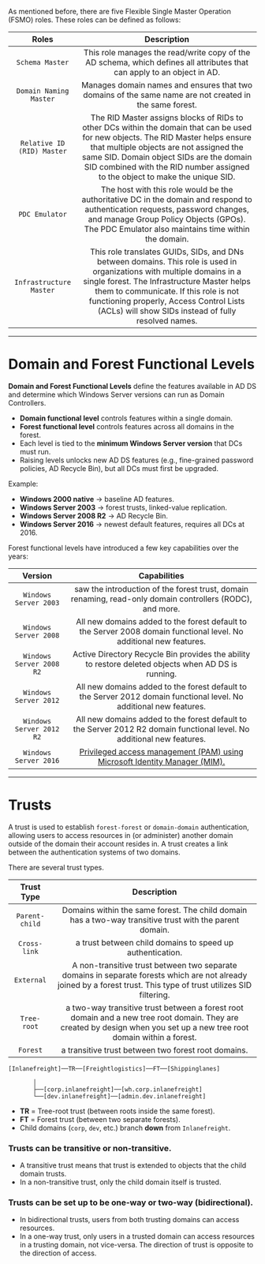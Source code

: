 As mentioned before, there are five Flexible Single Master Operation (FSMO) roles. These roles can be defined as follows:

|         **Roles**          |                                                                                                                                                  **Description**                                                                                                                                                   |
| :------------------------: | :----------------------------------------------------------------------------------------------------------------------------------------------------------------------------------------------------------------------------------------------------------------------------------------------------------------: |
|      `Schema Master`       |                                                                                              This role manages the read/write copy of the AD schema, which defines all attributes that can apply to an object in AD.                                                                                               |
|   `Domain Naming Master`   |                                                                                                       Manages domain names and ensures that two domains of the same name are not created in the same forest.                                                                                                       |
| `Relative ID (RID) Master` |     The RID Master assigns blocks of RIDs to other DCs within the domain that can be used for new objects. The RID Master helps ensure that multiple objects are not assigned the same SID. Domain object SIDs are the domain SID combined with the RID number assigned to the object to make the unique SID.      |
|       `PDC Emulator`       |                                           The host with this role would be the authoritative DC in the domain and respond to authentication requests, password changes, and manage Group Policy Objects (GPOs). The PDC Emulator also maintains time within the domain.                                            |
|  `Infrastructure Master`   | This role translates GUIDs, SIDs, and DNs between domains. This role is used in organizations with multiple domains in a single forest. The Infrastructure Master helps them to communicate. If this role is not functioning properly, Access Control Lists (ACLs) will show SIDs instead of fully resolved names. |

---

# Domain and Forest Functional Levels

**Domain and Forest Functional Levels** define the features available in AD DS and determine which Windows Server versions can run as Domain Controllers.

- **Domain functional level** controls features within a single domain.
- **Forest functional level** controls features across all domains in the forest.
- Each level is tied to the **minimum Windows Server version** that DCs must run.
- Raising levels unlocks new AD DS features (e.g., fine-grained password policies, AD Recycle Bin), but all DCs must first be upgraded.

Example:

- **Windows 2000 native** → baseline AD features.
- **Windows Server 2003** → forest trusts, linked-value replication.
- **Windows Server 2008 R2** → AD Recycle Bin.
- **Windows Server 2016** → newest default features, requires all DCs at 2016.

Forest functional levels have introduced a few key capabilities over the years:

|       **Version**        |                                                                                                **Capabilities**                                                                                                |
| :----------------------: | :------------------------------------------------------------------------------------------------------------------------------------------------------------------------------------------------------------: |
|  `Windows Server 2003`   |                                                   saw the introduction of the forest trust, domain renaming, read-only domain controllers (RODC), and more.                                                    |
|  `Windows Server 2008`   |                                              All new domains added to the forest default to the Server 2008 domain functional level. No additional new features.                                               |
| `Windows Server 2008 R2` |                                                      Active Directory Recycle Bin provides the ability to restore deleted objects when AD DS is running.                                                       |
|  `Windows Server 2012`   |                                              All new domains added to the forest default to the Server 2012 domain functional level. No additional new features.                                               |
| `Windows Server 2012 R2` |                                             All new domains added to the forest default to the Server 2012 R2 domain functional level. No additional new features.                                             |
|  `Windows Server 2016`   | [Privileged access management (PAM) using Microsoft Identity Manager (MIM).](https://docs.microsoft.com/en-us/windows-server/identity/whats-new-active-directory-domain-services#privileged-access-management) |

---

# Trusts

A trust is used to establish `forest-forest` or `domain-domain` authentication, allowing users to access resources in (or administer) another domain outside of the domain their account resides in. A trust creates a link between the authentication systems of two domains.

There are several trust types.

| **Trust Type** |                                                                            **Description**                                                                             |
| :------------: | :--------------------------------------------------------------------------------------------------------------------------------------------------------------------: |
| `Parent-child` |                                Domains within the same forest. The child domain has a two-way transitive trust with the parent domain.                                 |
|  `Cross-link`  |                                                       a trust between child domains to speed up authentication.                                                        |
|   `External`   |   A non-transitive trust between two separate domains in separate forests which are not already joined by a forest trust. This type of trust utilizes SID filtering.   |
|  `Tree-root`   | a two-way transitive trust between a forest root domain and a new tree root domain. They are created by design when you set up a new tree root domain within a forest. |
|    `Forest`    |                                                          a transitive trust between two forest root domains.                                                           |

```
[Inlanefreight]──TR──[Freightlogistics]──FT──[Shippinglanes]

       │
       ├──[corp.inlanefreight]──[wh.corp.inlanefreight]
       └──[dev.inlanefreight]──[admin.dev.inlanefreight]
```

- **TR** = Tree-root trust (between roots inside the same forest).
- **FT** = Forest trust (between two separate forests).
- Child domains (`corp`, `dev`, etc.) branch **down** from `Inlanefreight`.

### Trusts can be transitive or non-transitive.

- A transitive trust means that trust is extended to objects that the child domain trusts.
- In a non-transitive trust, only the child domain itself is trusted.

### Trusts can be set up to be one-way or two-way (bidirectional).

- In bidirectional trusts, users from both trusting domains can access resources.
- In a one-way trust, only users in a trusted domain can access resources in a trusting domain, not vice-versa. The direction of trust is opposite to the direction of access.

